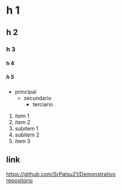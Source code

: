 # h 1

## h 2

### h 3

#### h 4

##### h 5

- principal
  - secundario
    - terciario

1. item 1
2. item 2
  1. subitem 1
  2. subitem 2
3. item 3

## link

<https://github.com/SrPatsu21/Demonstrativo> \
[repositorio](https://github.com/SrPatsu21/Demonstrativo)
